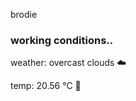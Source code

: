 brodie

<!--weather_start-->
### working conditions..

weather: overcast clouds ☁️

temp: 20.56 °C 🥶

<!--weather_end-->
